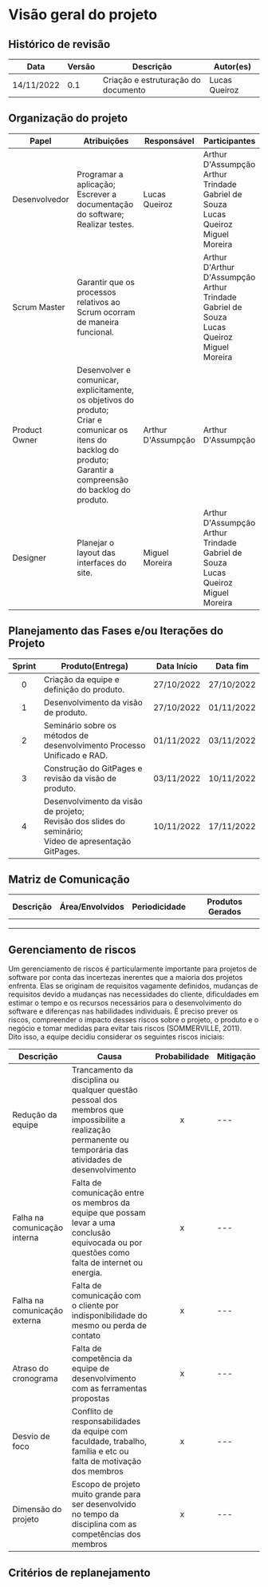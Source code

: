 # Visão geral do projeto

## Histórico de revisão 

| Data       | Versão | Descrição                           | Autor(es)     |
| ---------- | ------ | ----------------------------------- | ------------- |
| 14/11/2022 | 0.1    | Criação e estruturação do documento | Lucas Queiroz |



## Organização do projeto

| Papel         | Atribuições                                                  | Responsável        | Participantes                                                |
| ------------- | ------------------------------------------------------------ | ------------------ | ------------------------------------------------------------ |
| Desenvolvedor | Programar a aplicação;<br>Escrever a documentação do software;<br>Realizar testes. | Lucas Queiroz      | Arthur D'Assumpção<br> Arthur Trindade<br> Gabriel de Souza<br> Lucas Queiroz<br> Miguel Moreira |
| Scrum Master  | Garantir que os processos relativos ao Scrum ocorram de maneira funcional. |                    | Arthur D'Arthur D'Assumpção<br> Arthur Trindade<br> Gabriel de Souza<br> Lucas Queiroz<br> Miguel Moreira |
| Product Owner | Desenvolver e comunicar, explicitamente, os objetivos do produto;<br>Criar e comunicar os itens do backlog do produto;<br>Garantir a compreensão do backlog do produto. | Arthur D'Assumpção | Arthur D'Assumpção                                           |
| Designer      | Planejar o layout das interfaces do site.                    | Miguel Moreira     | Arthur D'Assumpção<br> Arthur Trindade<br> Gabriel de Souza<br> Lucas Queiroz<br> Miguel Moreira |

## Planejamento das Fases e/ou Iterações do Projeto

| Sprint | Produto(Entrega) | Data Início | Data fim |
| :------: | ---------------- | ----------- | -------- |
| 0 | Criação da equipe e definição do produto. | 27/10/2022 | 27/10/2022 |
| 1 | Desenvolvimento da visão de produto. | 27/10/2022 | 01/11/2022 |
| 2 | Seminário sobre os métodos de desenvolvimento Processo Unificado e RAD. | 01/11/2022 | 03/11/2022 |
| 3 | Construção do GitPages e revisão da visão de produto. | 03/11/2022 | 10/11/2022 |
| 4 | Desenvolvimento da visão de projeto; <br> Revisão dos slides do seminário; <br> Vídeo de apresentação GitPages. | 10/11/2022 | 17/11/2022 |

## Matriz de Comunicação

| Descrição | Área/Envolvidos | Periodicidade | Produtos Gerados |
| --------- | --------------- | ------------- | ---------------- |
|           |                 |               |                  |
|           |                 |               |                  |
|           |                 |               |                  |

## Gerenciamento de riscos
Um gerenciamento de riscos é particularmente importante para projetos de software por conta das incertezas inerentes que a maioria dos projetos enfrenta. Elas se originam de requisitos vagamente definidos, mudanças de requisitos devido a mudanças nas necessidades do cliente, dificuldades em estimar o tempo e os recursos necessários para o desenvolvimento do software e diferenças nas habilidades individuais. É preciso prever os riscos, compreender o impacto desses riscos sobre o projeto, o produto e o negócio e tomar medidas para evitar tais riscos (SOMMERVILLE, 2011). <br>
Dito isso, a equipe decidiu considerar os seguintes riscos iniciais:

| Descrição | Causa | Probabilidade | Mitigação |
| --------- | --------------- | :-------------: | ---------------- |
| Redução da equipe | Trancamento da disciplina ou qualquer questão pessoal dos membros que impossibilite a realização permanente ou temporária das atividades de desenvolvimento | x | --- |
| Falha na comunicação interna | Falta de comunicação entre os membros da equipe que possam levar a uma conclusão equivocada ou por questões como falta de internet ou energia. | x | --- |
| Falha na comunicação externa | Falta de comunicação com o cliente por indisponibilidade do mesmo ou perda de contato | x | --- |
| Atraso do cronograma | Falta de competência da equipe de desenvolvimento com as ferramentas propostas | x | --- |
| Desvio de foco | Conflito de responsabilidades da equipe com faculdade, trabalho, família e etc ou falta de motivação dos membros | x | --- |
| Dimensão do projeto | Escopo de projeto muito grande para ser desenvolvido no tempo da disciplina com as competências dos membros | x | --- |


## Critérios de replanejamento

